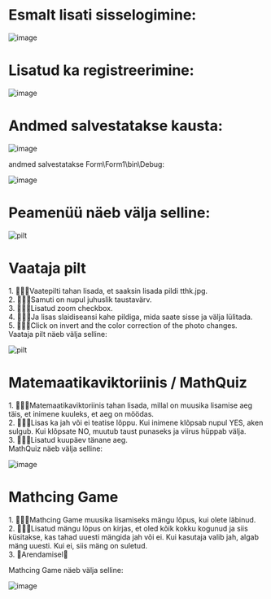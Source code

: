<h1>Esmalt lisati sisselogimine:</h1>

![image](https://user-images.githubusercontent.com/93324363/195169107-a5310bf0-8864-417c-9355-10230276c171.png)

<h1>Lisatud ka registreerimine:</h1>

![image](https://user-images.githubusercontent.com/93324363/195172992-f09a84d9-8123-4f90-9e68-60fdd07ee6d2.png)

<h1>Andmed salvestatakse kausta:</h1>

![image](https://user-images.githubusercontent.com/93324363/195172898-76f68659-96ab-4f06-b7c9-d55fe356228d.png)

andmed salvestatakse Form\Form1\bin\Debug:

![image](https://user-images.githubusercontent.com/93324363/195170210-76c002de-c642-4f6a-b79f-881d51d16245.png)

<h1>Peamenüü näeb välja selline:</h1>

![pilt](https://user-images.githubusercontent.com/93324363/194486845-06b13e89-28c6-4619-8fa1-4a5ab59c5735.png)

<h1>Vaataja pilt</h1>
1. 👨🏼‍🔧Vaatepilti tahan lisada, et saaksin lisada pildi tthk.jpg. <br>
2. 👨🏼‍🔧Samuti on nupul juhuslik taustavärv. <br>
3. 👨🏼‍🔧Lisatud zoom checkbox.<br>
4. 👨🏼‍🔧Ja lisas slaidiseansi kahe pildiga, mida saate sisse ja välja lülitada.<br>
5. 👨🏼‍🔧Сlick on invert and the color correction of the photo changes.<br>
Vaataja pilt näeb välja selline:

![pilt](https://user-images.githubusercontent.com/93324363/195337485-e590a0e1-9c76-4b60-9fce-6181bc367f79.png)

<h1>Matemaatikaviktoriinis / MathQuiz</h1>
1. 👨🏼‍🔧Matemaatikaviktoriinis tahan lisada, millal on muusika lisamise aeg täis, et inimene kuuleks, et aeg on möödas.<br>
2. 👨🏼‍🔧Lisas ka jah või ei teatise lõppu. Kui inimene klõpsab nupul YES, aken sulgub. Kui klõpsate NO, muutub taust punaseks ja viirus hüppab välja.<br>
3. 👨🏼‍🔧Lisatud kuupäev tänane aeg.<br>
MathQuiz näeb välja selline:

![image](https://user-images.githubusercontent.com/93324363/195171729-e4039ff3-6454-42b2-86f7-db5fab67b842.png)


<h1>Mathcing Game</h1>
1. 👨🏼‍🔧Mathcing Game muusika lisamiseks mängu lõpus, kui olete läbinud.<br>
2. 👨🏼‍🔧Lisatud mängu lõpus on kirjas, et oled kõik kokku kogunud ja siis küsitakse, kas tahad uuesti mängida jah või ei. Kui kasutaja valib jah, algab mäng uuesti. Kui ei, siis mäng on suletud.<br>
3. 💱Arendamisel💱

Mathcing Game näeb välja selline:

![image](https://user-images.githubusercontent.com/93324363/195172222-a2f31400-d319-4182-a104-036400f96005.png)


